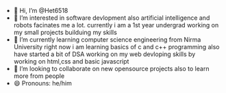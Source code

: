 - 👋 Hi, I’m @Het6518
- 👀 I’m interested in software devlopment also artificial intelligence and robots facinates me a lot. currently i am a 1st year undergrad working on my small projects builduing my skills
- 🌱 I’m currently learning computer science engineering from Nirma University right now i am learning basics of c and c++ programming also have started a bit of DSA working on my web devloping skills by working on html,css and basic javascript
- 💞️ I’m looking to collaborate on new opensource projects also to learn more from people
- 😄 Pronouns: he/him

<!---
Het6518/Het6518 is a ✨ special ✨ repository because its `README.md` (this file) appears on your GitHub profile.
You can click the Preview link to take a look at your changes.
--->
